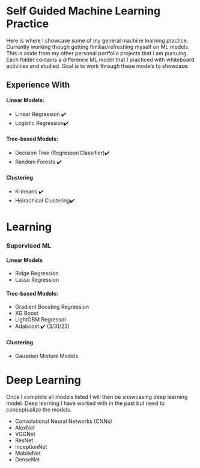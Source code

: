 # Self Guided Machine Learning Practice

Here is where I showcase some of my general machine learning practice. Currently working though getting fimiliar/refreshing myself on ML models. This is aside from my other personal portfolio projects that I am pursuing. Each folder contains a difference ML model that I practiced with whiteboard activities and studied. Goal is to work through these models to showcase:

## Experience With 
#### Linear Models:
- Linear Regression ✔️
- Logistic Regression✔️
#### Tree-based Models:
- Decision Tree (Regressor/Classifier)✔️
- Random Forests ✔️
#### Clustering
- K-means ✔️
- Heirachical Clustering✔️

# Learning 

### Supervised ML
#### Linear Models 
- Ridge Regression
- Lasso Regression


#### Tree-based Models:
- Gradient Boosting Regression 
- XG Boost
- LightGBM Regressor 
- Adaboost ✔️ (3/31/23)

#### Clustering
- Gaussian Mixture Models 

# Deep Learning

Once I complete all models listed I will then be showcasing deep learning model. Deep learning I have worked with in the past but need to conceptualize the models.

- Convolutional Neural Networks (CNNs)
- AlexNet
- VGGNet
- ResNet
- InceptionNet
- MobileNet
- DenseNet
